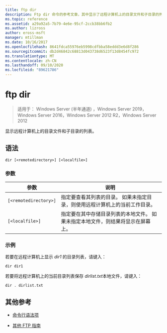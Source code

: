 ```yaml
---
title: ftp dir
description: Ftp dir 命令的参考文章，其中显示了远程计算机上的目录文件和子目录的列表。
ms.topic: reference
ms.assetid: a29a92a5-7b79-4e6e-95cf-2ccb38bb6fb2
ms.author: lizross
author: eross-msft
manager: mtillman
ms.date: 10/16/2017
ms.openlocfilehash: 8641fdca55976eb5998cdfbba58eddd3e6d8f286
ms.sourcegitcommit: db2d46842c68813d043738d6523f13d8454fc972
ms.translationtype: MT
ms.contentlocale: zh-CN
ms.lasthandoff: 09/10/2020
ms.locfileid: "89621786"
---
```

# <a name="ftp-dir"></a>ftp dir

> 适用于： Windows Server (半年通道) ，Windows Server 2019，Windows Server 2016，Windows Server 2012 R2，Windows Server 2012

显示远程计算机上的目录文件和子目录的列表。

## <a name="syntax"></a>语法

```
dir [<remotedirectory>] [<localfile>]
```

### <a name="parameters"></a>参数

| 参数 | 说明 |
| ------- | -------- |
| `[<remotedirectory>]` | 指定要查看其列表的目录。 如果未指定目录，则使用远程计算机上的当前工作目录。 |
| `[<localfile>]` | 指定要在其中存储目录列表的本地文件。 如果未指定本地文件，则结果将显示在屏幕上。 |

### <a name="examples"></a>示例

若要在远程计算机上显示 *dir1* 的目录列表，请键入：

```
dir dir1
```

若要将远程计算机上的当前目录列表保存 *dirlist.txt*本地文件，请键入：

```
dir . dirlist.txt
```

## <a name="additional-references"></a>其他参考

- [命令行语法项](command-line-syntax-key.md)

- [其他 FTP 指南](/previous-versions/orphan-topics/ws.10/cc756013(v=ws.10))
